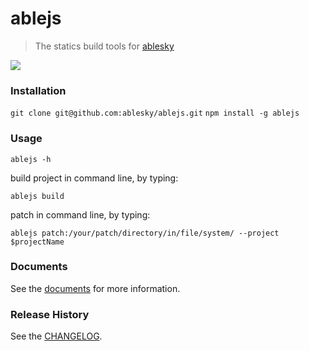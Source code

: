 ablejs
=============

>The statics build tools for [ablesky](http://www.ablesky.com)

<a href="https://nodei.co/npm/ablejs/"><img src="https://nodei.co/npm/ablejs.png"></a>

### Installation
 ``` git clone git@github.com:ablesky/ablejs.git ```
 ``` npm install -g ablejs ```

### Usage

    ablejs -h

build project in command line, by typing: 
    
    ablejs build 

patch in command line, by typing: 
    
    ablejs patch:/your/patch/directory/in/file/system/ --project $projectName

### Documents
See the [documents](doc/README.md) for more information.

### Release History
See the [CHANGELOG](CHANGELOG).
